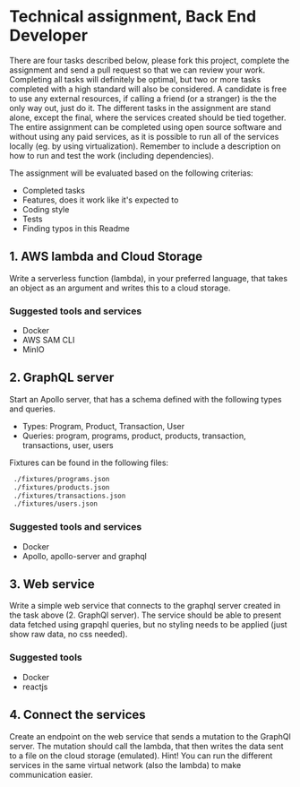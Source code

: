 # Technical assignment, Back End Developer
There are four tasks described below, please fork this project, complete the assignment and send a pull request so that we can review your work.
Completing all tasks will definitely be optimal, but two or more tasks completed with a high standard will also be considered.
A candidate is free to use any external resources, if calling a friend (or a stranger) is the the only way out, just do it.
The different tasks in the assignment are stand alone, except the final, where the services created should be tied together.
The entire assignment can be completed using open source software and without using any paid services, as it is possible to run all of the services locally (eg. by using virtualization).
Remember to include a description on how to run and test the work (including dependencies).

The assignment will be evaluated based on the following criterias:
- Completed tasks
- Features, does it work like it's expected to
- Coding style
- Tests
- Finding typos in this Readme

## 1. AWS lambda and Cloud Storage
Write a serverless function (lambda), in your preferred language, that takes an object as an argument and writes this to a cloud storage.

### Suggested tools and services
- Docker
- AWS SAM CLI
- MinIO

## 2. GraphQL server
Start an Apollo server, that has a schema defined with the following types and queries.
- Types: Program, Product, Transaction, User
- Queries: program, programs, product, products, transaction, transactions, user, users

 Fixtures can be found in the following files:
```bash
 ./fixtures/programs.json
 ./fixtures/products.json
 ./fixtures/transactions.json
 ./fixtures/users.json
 ```
 
### Suggested tools and services
- Docker
- Apollo, apollo-server and graphql

## 3. Web service
Write a simple web service that connects to the graphql server created in the task above (2. GraphQl server).
The service should be able to present data fetched using grapqhl queries, but no styling needs to be applied (just show raw data, no css needed).

### Suggested tools
- Docker
- reactjs 

## 4. Connect the services
Create an endpoint on the web service that sends a mutation to the GraphQl server. The mutation should call the lambda, that then writes the data sent to a file on the cloud storage (emulated).
Hint! You can run the different services in the same virtual network (also the lambda) to make communication easier.
